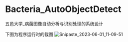 # Bacteria_AutoObjectDetect
五邑大学_病菌图像自动分析与识别处理的系统设计

下图为程序运行时的截图 
![Snipaste_2023-06-01_11-09-51](https://github.com/dokiboki/Bacteria_AutoObjectDetect/assets/73928765/566c5b52-4c22-4e31-9040-9e9a1c603550)
